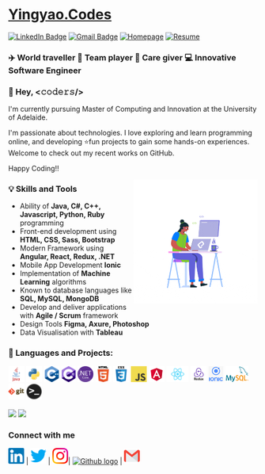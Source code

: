 # [Yingyao.Codes](http://yingyao.codes)

[![LinkedIn Badge](https://img.shields.io/badge/-Yingyao%20Lu-blue?logo=Linkedin&logoColor=white&link=https://www.linkedin.com/in/emilylu123)](http://www.linkedin.com/in/emilylu123)
[![Gmail Badge](https://img.shields.io/badge/-emilylu123@gmail.com-c14438?logo=Gmail&logoColor=white&link=mailto:bajajyash42828@gmail.com)](mailto:emilylu123@gmail.com)
[![Homepage](https://img.shields.io/badge/Homepage-http://yingyao.codes-success?link=https://emilylu123.github.io/)](https://emilylu123.github.io/)
[![Resume](https://img.shields.io/badge/Resume-Download%20here-blueviolet?link=http://yingyao.codes/YingyaoLuCV.pdf)](/assets/YingyaoLuCV.pdf)

### ✈️ World traveller 🤝 Team player 💖 Care giver 💻 Innovative Software Engineer

### 💬 Hey, <𝚌𝚘𝚍𝚎𝚛𝚜/>

I'm currently pursuing Master of Computing and Innovation at the University of Adelaide.

I'm passionate about technologies. I love exploring and learn programming online, and developing ⭐fun projects to gain some hands-on experiences.<br />
Welcome to check out my recent works on GitHub.

Happy Coding!!

<img align="right" alt="GIF" src="/assets/queen.gif" width="250px" />

### 💡 Skills and Tools

- Ability of **Java, C#, C++, Javascript, Python, Ruby** programming
- Front-end development using **HTML, CSS, Sass, Bootstrap**
- Modern Framework using **Angular, React, Redux, .NET**
- Mobile App Development **Ionic**
- Implementation of **Machine Learning** algorithms
- Known to database languages like **SQL, MySQL, MongoDB**
- Develop and deliver applications with **Agile / Scrum** framework
- Design Tools **Figma, Axure, Photoshop**
- Data Visualisation with **Tableau**

### 📝 Languages and Projects:

<div>
<img height="32" src="/assets/java.png">
<img height="32" src="/assets/python.png">
<img height="32" src="/assets/cpp.png">
<img height="32" src="/assets/csharp.png">
<img height="32" src="/assets/dotnet.png">
<img height="32" src="/assets/html.png">
<img height="32" src="/assets/css.png">
<img height="32" src="/assets/javascript.png">
<img height="32" src="/assets/angular.png">
<img height="32" src="/assets/react.png">
<img height="32" src="/assets/redux.png">
<img height="32" src="/assets/ionic1.png">
<img height="32" src="/assets/mysql.png">
<img height="32" src="/assets/git.png">
<img height="32" src="/assets/terminal.png">
</div>
<br/>

<img width='500px' src='https://github-readme-stats.vercel.app/api/top-langs/?username=emilylu123&layout=compact&langs_count=10&show_icons=true&hide=CMake,makefile,css,c'>
<img width='500px' src='https://github-readme-stats.vercel.app/api?username=emilylu123&&hide=prs,issues,contrib&show_icons=true'>

### Connect with me

[<img src="/assets/Linkedin.svg" alt="Linkedin Logo" width="32">](https://in.linkedin.com/in/yingyaolu) | [<img src="/assets/Twitter.svg" alt="Twitter Logo" width="32">](https://twitter.com/emilylu123) | [<img src="/assets/Instagram.svg" alt="instagram logo" width="32">](https://www.instagram.com/emilylu123/)| [<img src="https://cdn.svgporn.com/logos/github-icon.svg" alt="Github logo" width="34">](https://github.com/emilylu123) | [<img src="/assets/Gmail.svg" alt="Gmail logo" height="32">](mailto:emilylu123@gmail.com)
